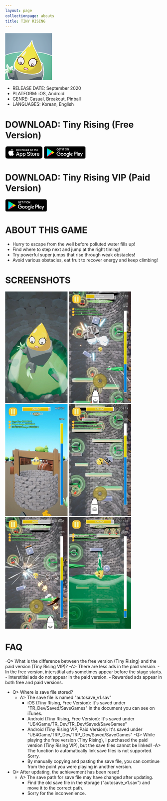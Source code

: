 ```yaml
---
layout: page
collectionpage: abouts
title: TINY RISING
---
```

![tinyrising_icon](./imgs/tinyrising_icon.png)

- RELEASE DATE: September 2020
- PLATFORM: iOS, Android
- GENRE: Casual, Breakout, Pinball
- LANGUAGES: Korean, English

# DOWNLOAD: Tiny Rising (Free Version)

[![app_store_badge](./imgs/App-store-badge.png)](https://apps.apple.com/app/id1527502421)
[![google_play_badge](./imgs/google-play-badge.png)](https://play.google.com/store/apps/details?id=com.TSC.TinyRising)

# DOWNLOAD: Tiny Rising VIP (Paid Version)

[![google_play_badge](./imgs/google-play-badge.png)](https://play.google.com/store/apps/details?id=com.TSC.TinyRisingP)

# ABOUT THIS GAME

- Hurry to escape from the well before polluted water fills up!
- Find where to step next and jump at the right timing!
- Try powerful super jumps that rise through weak obstacles!
- Avoid various obstacles, eat fruit to recover energy and keep climbing!

# SCREENSHOTS

![tinyrising_1](./imgs/tinyrising_01_global.jpg)
![tinyrising_2](./imgs/tinyrising_02_en.jpg)
![tinyrising_3](./imgs/tinyrising_03_en.jpg)
![tinyrising_4](./imgs/tinyrising_04_en.jpg)
![tinyrising_5](./imgs/tinyrising_05_en.jpg)
![tinyrising_6](./imgs/tinyrising_06_en.jpg)

# FAQ

-Q> What is the difference between the free version (Tiny Rising) and the paid version (Tiny Rising VIP)?
   -A> There are less ads in the paid version.
     - In the free version, interstitial ads sometimes appear before the stage starts.
     - Interstitial ads do not appear in the paid version.
     - Rewarded ads appear in both free and paid versions.
- Q> Where is save file stored?
  - A> The save file is named "autosave_v1.sav"
    - iOS (Tiny Rising, Free Version): It's saved under "TR_Dev/Saved/SaveGames" in the document you can see on iTunes.
    - Android (Tiny Rising, Free Version): It's saved under "UE4Game/TR_Dev/TR_Dev/Saved/SaveGames"
    - Android (Tiny Rising VIP, Paid Version): It's saved under "UE4Game/TRP_Dev/TRP_Dev/Saved/SaveGames"
-Q> While playing the free version (Tiny Rising), I purchased the paid version (Tiny Rising VIP), but the save files cannot be linked!
   -A> The function to automatically link save files is not supported. Sorry.
     - By manually copying and pasting the save file, you can continue from the point you were playing in another version.
- Q> After updating, the achievement has been reset!
  - A> The save path for save file may have changed after updating. 
    - Find the old save file in the storage ("autosave_v1.sav") and move it to the correct path.
    - Sorry for the inconvenience.

